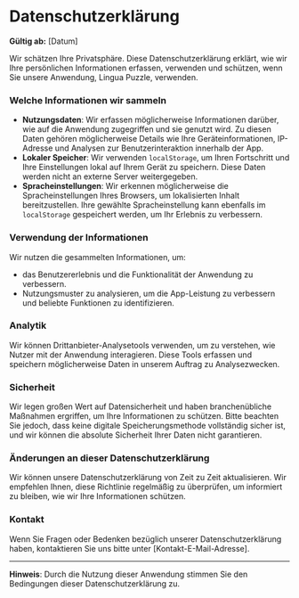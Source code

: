 # Datenschutzerklärung

**Gültig ab:** [Datum]

Wir schätzen Ihre Privatsphäre. Diese Datenschutzerklärung erklärt, wie wir Ihre persönlichen Informationen erfassen, verwenden und schützen, wenn Sie unsere Anwendung, Lingua Puzzle, verwenden.

### Welche Informationen wir sammeln

- **Nutzungsdaten**: Wir erfassen möglicherweise Informationen darüber, wie auf die Anwendung zugegriffen und sie genutzt wird. Zu diesen Daten gehören möglicherweise Details wie Ihre Geräteinformationen, IP-Adresse und Analysen zur Benutzerinteraktion innerhalb der App.
- **Lokaler Speicher**: Wir verwenden `localStorage`, um Ihren Fortschritt und Ihre Einstellungen lokal auf Ihrem Gerät zu speichern. Diese Daten werden nicht an externe Server weitergegeben.
- **Spracheinstellungen**: Wir erkennen möglicherweise die Spracheinstellungen Ihres Browsers, um lokalisierten Inhalt bereitzustellen. Ihre gewählte Spracheinstellung kann ebenfalls im `localStorage` gespeichert werden, um Ihr Erlebnis zu verbessern.

### Verwendung der Informationen

Wir nutzen die gesammelten Informationen, um:
- das Benutzererlebnis und die Funktionalität der Anwendung zu verbessern.
- Nutzungsmuster zu analysieren, um die App-Leistung zu verbessern und beliebte Funktionen zu identifizieren.

### Analytik

Wir können Drittanbieter-Analysetools verwenden, um zu verstehen, wie Nutzer mit der Anwendung interagieren. Diese Tools erfassen und speichern möglicherweise Daten in unserem Auftrag zu Analysezwecken.

### Sicherheit

Wir legen großen Wert auf Datensicherheit und haben branchenübliche Maßnahmen ergriffen, um Ihre Informationen zu schützen. Bitte beachten Sie jedoch, dass keine digitale Speicherungsmethode vollständig sicher ist, und wir können die absolute Sicherheit Ihrer Daten nicht garantieren.

### Änderungen an dieser Datenschutzerklärung

Wir können unsere Datenschutzerklärung von Zeit zu Zeit aktualisieren. Wir empfehlen Ihnen, diese Richtlinie regelmäßig zu überprüfen, um informiert zu bleiben, wie wir Ihre Informationen schützen.

### Kontakt

Wenn Sie Fragen oder Bedenken bezüglich unserer Datenschutzerklärung haben, kontaktieren Sie uns bitte unter [Kontakt-E-Mail-Adresse].

---

**Hinweis**: Durch die Nutzung dieser Anwendung stimmen Sie den Bedingungen dieser Datenschutzerklärung zu.